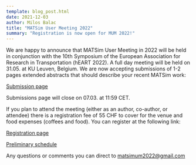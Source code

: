 ```yaml
---
template: blog_post.html
date: 2021-12-03
author: Milos Balac
title: "MATSim User Meeting 2022"
summary: "Registration is now open for MUM 2022!"
---
```


We are happy to announce that MATSim User Meeting in 2022 will be held in conjunction with the
10th Symposium of the European Association for Research in Transportation (hEART 2022). A full day meeting will be held on 31.05. at KU Leuven, Belgium. We are now accepting submissions of 1-2 pages extended abstracts that should describe your recent MATSim work:

[Submission page](https://easychair.org/conferences/?conf=mum2022])

Submissions page will close on 07.03. at 11:59 CET.

If you plan to attend the meeting (either as an author, co-author, or attendee) there is a registration fee of 55 CHF to cover for the venue and food expenses (coffees and food). You can register at the following link:

[Registration page](https://www.eventbrite.com/e/matsim-user-meeting-2022-tickets-276948700017)

[Preliminary schedule](https://polybox.ethz.ch/index.php/s/GzmYBYQShrE3Bel)

Any questions or comments you can direct to matsimum2022@gmail.com
